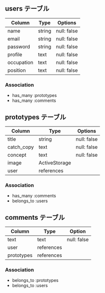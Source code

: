 ## users テーブル

| Column     | Type   | Options     |
| --------   | ------ | ----------- |
| name       | string | null: false |
| email      | string | null: false |
| password   | string | null: false |
| profile    | text   | null: false |
| occupation | text   | null: false |
| position   | text   | null: false |

### Association

- has_many :prototypes
- has_many :comments

## prototypes テーブル

| Column       | Type          | Options     |
| ------       | ------        | ----------- |
| title        | string        | null: false |
| catch_copy   | text          | null: false |
| concept      | text          | null: false |
| image        | ActiveStorage |             |
| user         | references    |             |
 
### Association

- has_many   :comments
- belongs_to :users

## comments テーブル

| Column     | Type       | Option      |
| ------     | ---------- | ----------- |
| text       | text       | null: false |
| user       | references |             |
| prototypes | references |             |

### Association

- belongs_to :prototypes
- belongs_to :users
